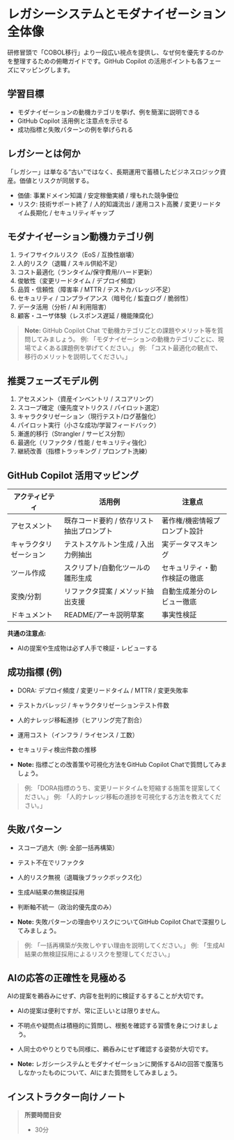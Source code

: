 # レガシーシステムとモダナイゼーション全体像

研修冒頭で「COBOL移行」より一段広い視点を提供し、なぜ何を優先するのかを整理するための俯瞰ガイドです。GitHub Copilot の活用ポイントも各フェーズにマッピングします。

## 学習目標
- モダナイゼーションの動機カテゴリを挙げ、例を簡潔に説明できる
- GitHub Copilot 活用例と注意点を示せる
- 成功指標と失敗パターンの例を挙げられる

## レガシーとは何か
「レガシー」は単なる“古い”ではなく、長期運用で蓄積したビジネスロジック資産。価値とリスクが同居する。
- 価値: 事業ドメイン知識 / 安定稼働実績 / 埋もれた競争優位
- リスク: 技術サポート終了 / 人的知識流出 / 運用コスト高騰 / 変更リードタイム長期化 / セキュリティギャップ

## モダナイゼーション動機カテゴリ例
1. ライフサイクルリスク（EoS / 互換性崩壊）
2. 人的リスク（退職 / スキル供給不足）
3. コスト最適化（ランタイム/保守費用/ハード更新）
4. 俊敏性（変更リードタイム / デプロイ頻度）
5. 品質・信頼性（障害率 / MTTR / テストカバレッジ不足）
6. セキュリティ / コンプライアンス（暗号化 / 監査ログ / 脆弱性）
7. データ活用（分析 / AI 利用阻害）
8. 顧客・ユーザ体験（レスポンス遅延 / 機能陳腐化）

> **Note:** GitHub Copilot Chat で動機カテゴリごとの課題やメリット等を質問してみましょう。
> 例: 「モダナイゼーションの動機カテゴリごとに、現場でよくある課題例を挙げてください。」
> 例: 「コスト最適化の観点で、移行のメリットを説明してください。」

## 推奨フェーズモデル例
1. アセスメント（資産インベントリ / スコアリング）
2. スコープ確定（優先度マトリクス / パイロット選定）
3. キャラクタリゼーション（現行テスト/ログ基盤化）
4. パイロット実行（小さな成功/学習フィードバック）
5. 漸進的移行（Strangler / サービス分割）
6. 最適化（リファクタ / 性能 / セキュリティ強化）
7. 継続改善（指標トラッキング / プロンプト洗練）

## GitHub Copilot 活用マッピング

| アクティビティ | 活用例 | 注意点 |
|----------|--------|--------|
| アセスメント | 既存コード要約 / 依存リスト抽出プロンプト | 著作権/機密情報プロンプト設計 |
| キャラクタリゼーション | テストスケルトン生成 / 入出力例抽出 | 実データマスキング |
| ツール作成 | スクリプト/自動化ツールの雛形生成 | セキュリティ・動作検証の徹底 |
| 変換/分割 | リファクタ提案 / メソッド抽出支援 | 自動生成差分のレビュー徹底 |
| ドキュメント | README/アーキ説明草案 | 事実性検証 |

**共通の注意点:**
- AIの提案や生成物は必ず人手で検証・レビューする

## 成功指標 (例)
 - DORA: デプロイ頻度 / 変更リードタイム / MTTR / 変更失敗率
- テストカバレッジ / キャラクタリゼーションテスト件数
- 人的ナレッジ移転進捗（ヒアリング完了割合）
- 運用コスト（インフラ / ライセンス / 工数）
- セキュリティ検出件数の推移

- **Note:** 指標ごとの改善策や可視化方法をGitHub Copilot Chatで質問してみましょう。
> 例: 「DORA指標のうち、変更リードタイムを短縮する施策を提案してください。」
> 例: 「人的ナレッジ移転の進捗を可視化する方法を教えてください。」

## 失敗パターン
- スコープ過大（例: 全部一括再構築）
- テスト不在でリファクタ
- 人的リスク無視（退職後ブラックボックス化）
- 生成AI結果の無検証採用
- 判断軸不統一（政治的優先度のみ）

- **Note:** 失敗パターンの理由やリスクについてGitHub Copilot Chatで深掘りしてみましょう。
> 例: 「一括再構築が失敗しやすい理由を説明してください。」
> 例: 「生成AI結果の無検証採用によるリスクを整理してください。」

## AIの応答の正確性を見極める

AIの提案を鵜呑みにせず、内容を批判的に検証するすることが大切です。
- AIの提案は便利ですが、常に正しいとは限りません。
- 不明点や疑問点は積極的に質問し、根拠を確認する習慣を身につけましょう。
- 人同士のやりとりでも同様に、鵜呑みにせず確認する姿勢が大切です。

- **Note:** レガシーシステムとモダナイゼーションに関係するAIの回答で腹落ちしなかったものについて、AIにまた質問をしてみましょう。

## インストラクター向けノート
> **所要時間目安**
> - 30分